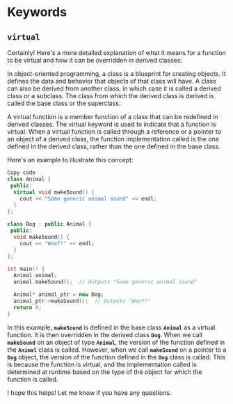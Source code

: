 # Keywords 

## `virtual`

Certainly! Here's a more detailed explanation of what it means for a function to be virtual and how it can be overridden in derived classes:

In object-oriented programming, a class is a blueprint for creating objects. It defines the data and behavior that objects of that class will have. A class can also be derived from another class, in which case it is called a derived class or a subclass. The class from which the derived class is derived is called the base class or the superclass.

A virtual function is a member function of a class that can be redefined in derived classes. The virtual keyword is used to indicate that a function is virtual. When a virtual function is called through a reference or a pointer to an object of a derived class, the function implementation called is the one defined in the derived class, rather than the one defined in the base class.

Here's an example to illustrate this concept:

```cpp
Copy code
class Animal {
 public:
  virtual void makeSound() {
    cout << "Some generic animal sound" << endl;
  }
};

class Dog : public Animal {
 public:
  void makeSound() {
    cout << "Woof!" << endl;
  }
};

int main() {
  Animal animal;
  animal.makeSound();  // Outputs "Some generic animal sound"

  Animal* animal_ptr = new Dog;
  animal_ptr->makeSound();  // Outputs "Woof!"
  return 0;
}

```

In this example, **`makeSound`** is defined in the base class **`Animal`** as a virtual function. It is then overridden in the derived class **`Dog`**. When we call **`makeSound`** on an object of type **`Animal`**, the version of the function defined in the **`Animal`** class is called. However, when we call **`makeSound`** on a pointer to a **`Dog`** object, the version of the function defined in the **`Dog`** class is called. This is because the function is virtual, and the implementation called is determined at runtime based on the type of the object for which the function is called.

I hope this helps! Let me know if you have any questions.
